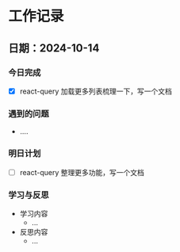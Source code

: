 # 工作记录

## 日期：2024-10-14

### 今日完成

- [x] react-query 加载更多列表梳理一下，写一个文档

### 遇到的问题

- ....

### 明日计划

- [ ] react-query 整理更多功能，写一个文档

### 学习与反思

- 学习内容
  - ...
- 反思内容
  - ...

